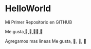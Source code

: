 # HelloWorld

Mi Primer Repositorio en GITHUB

Me gusta,:icecream:,:tennis:,:beer::running:,:pizza:

Agregamos mas lineas
Me gusta, :avocado:, :taco:, :sushi:

